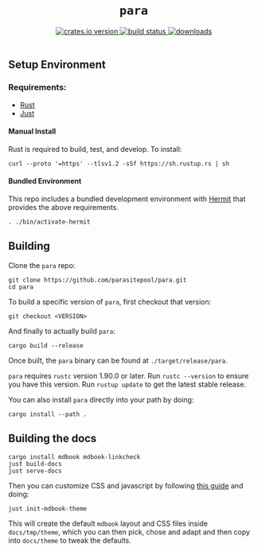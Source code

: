 <h1 align=center><code>para</code></h1>

<div align=center>
  <a href=https://crates.io/crates/para>
    <img src=https://img.shields.io/crates/v/para.svg alt="crates.io version">
  </a>
  <a href=https://github.com/parasitepool/para/actions/workflows/ci.yaml>
    <img src=https://github.com/parasitepool/para/actions/workflows/ci.yaml/badge.svg alt="build status">
  </a>
  <a href=https://github.com/parasitepool/para/releases>
    <img src=https://img.shields.io/github/downloads/parasitepool/para/total.svg alt=downloads>
  </a>
</div>
<br>

Setup Environment
-----------------

### Requirements:

* [Rust](#manual-install)
* [Just](https://github.com/casey/just?tab=readme-ov-file#installation)

#### Manual Install

Rust is required to build, test, and develop. To install: 

``` 
curl --proto '=https' --tlsv1.2 -sSf https://sh.rustup.rs | sh 
```

#### Bundled Environment

This repo includes a bundled development environment with
[Hermit](https://github.com/cashapp/hermit) that provides the above
requirements. 

```
. ./bin/activate-hermit
```

Building
--------

Clone the `para` repo:

```
git clone https://github.com/parasitepool/para.git
cd para
```

To build a specific version of `para`, first checkout that version:

```
git checkout <VERSION>
```

And finally to actually build `para`:

```
cargo build --release
```

Once built, the `para` binary can be found at `./target/release/para`.

`para` requires `rustc` version 1.90.0 or later. Run `rustc --version` to ensure
you have this version. Run `rustup update` to get the latest stable release.

You can also install `para` directly into your path by doing:

```
cargo install --path .
```

Building the docs
-----------------

```
cargo install mdbook mdbook-linkcheck
just build-docs
just serve-docs
```

Then you can customize CSS and javascript by following [this
guide](https://github.com/rust-lang/mdBook/tree/master/guide/src/format/theme)
and doing:

```
just init-mdbook-theme
```

This will create the default `mdbook` layout and CSS files inside
`docs/tmp/theme`, which you can then pick, chose and adapt and then copy into
`docs/theme` to tweak the defaults.
